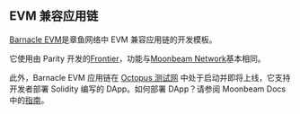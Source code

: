 ## EVM 兼容应用链

[Barnacle EVM](https://github.com/octopus-network/barnacle/tree/release-v0.9.13-evm)是章鱼网络中 EVM 兼容应用链的开发模板。

它使用由 Parity 开发的[Frontier](https://github.com/paritytech/frontier)，功能与[Moonbeam Network](https://moonbeam.network/)基本相同。

此外，Barnacle EVM 应用链在 [Octopus 测试网](https://testnet.oct.network/appchains) 中处于启动并即将上线，它支持开发者部署 Solidity 编写的 DApp。如何部署 DApp？请参阅 Moonbeam Docs 中的[指南](https://docs.moonbeam.network/builders/build/eth-api/)。